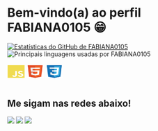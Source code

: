 <!DOCTYPE html>
<html lang="pt-br">
<head>
  <meta charset="UTF-8">
  <meta name="viewport" content="width=device-width, initial-scale=1.0">
  <title>Perfil de FABIANA0105</title>
</head>
<body>
  <h1>Bem-vindo(a) ao perfil FABIANA0105 😁</h1>
  
  <div>
    <a href="https://github.com/FABIANA0105">
      <img height="180em" src="https://github-readme-stats.vercel.app/api?username=FABIANA0105&show_icons=true&theme=highcontrast&include_all_commits=true&count_private=true" alt="Estatísticas do GitHub de FABIANA0105">
    </a>
    <img height="180em" src="https://github-readme-stats.vercel.app/api/top-langs/?username=FABIANA0105&layout=compact&langs_count=6&theme=highcontrast" alt="Principais linguagens usadas por FABIANA0105">
  </div>
  
  <div style="display: inline_block"><br>
    <img align="center" alt="JavaScript" height="30" width="40" src="https://raw.githubusercontent.com/devicons/devicon/master/icons/javascript/javascript-plain.svg">
    <img align="center" alt="HTML5" height="30" width="40" src="https://raw.githubusercontent.com/devicons/devicon/master/icons/html5/html5-original.svg">
    <img align="center" alt="CSS3" height="30" width="40" src="https://raw.githubusercontent.com/devicons/devicon/master/icons/css3/css3-original.svg">
  </div>
 
  <br>
 
  <h2>Me sigam nas redes abaixo!</h2>
  
  <!-- Adicione links para suas redes sociais aqui -->
  <div>
   <a href="https://instagram.com/FINGERFABIANA" target="_blank"><img src="https://img.shields.io/badge/-Instagram-%23E4405F?style=for-the-badge&logo=instagram&logoColor=white" target="_blank"></a>
  <a href = "mailto:fabianafinger1985@gmail.com"><img src="https://img.shields.io/badge/-Gmail-%23333?style=for-the-badge&logo=gmail&logoColor=white" target="_blank"></a>
  <a href="https://https://www.linkedin.com/in/fabiana-finger/" target="_blank"><img src="https://img.shields.io/badge/-LinkedIn-%230077B5?style=for-the-badge&logo=linkedin&logoColor=white" target="_blank"></a>
</div>

  
</body>
</html>

 
